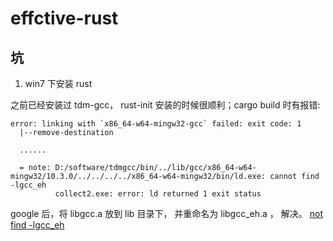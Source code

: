 # effctive-rust

## 坑

1. win7 下安装 rust

之前已经安装过 tdm-gcc， rust-init 安装的时候很顺利；cargo build 时有报错:
```
error: linking with `x86_64-w64-mingw32-gcc` failed: exit code: 1
  |--remove-destination
  
  ......
  
  = note: D:/software/tdmgcc/bin/../lib/gcc/x86_64-w64-mingw32/10.3.0/../../../../x86_64-w64-mingw32/bin/ld.exe: cannot find -lgcc_eh
          collect2.exe: error: ld returned 1 exit status
```

google 后，将 libgcc.a 放到 lib 目录下， 并重命名为 libgcc_eh.a ， 解决。
[not find -lgcc_eh](https://blog.csdn.net/zhi443/article/details/54094325)